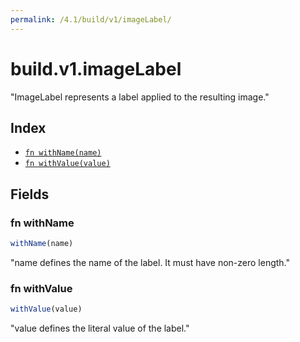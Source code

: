 ```yaml
---
permalink: /4.1/build/v1/imageLabel/
---
```


# build.v1.imageLabel

"ImageLabel represents a label applied to the resulting image."

## Index

* [`fn withName(name)`](#fn-withname)
* [`fn withValue(value)`](#fn-withvalue)

## Fields

### fn withName

```ts
withName(name)
```

"name defines the name of the label. It must have non-zero length."

### fn withValue

```ts
withValue(value)
```

"value defines the literal value of the label."